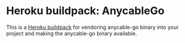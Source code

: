 Heroku buildpack: AnycableGo
=================================

This is a [Heroku buildpack](http://devcenter.heroku.com/articles/buildpacks) for vendoring anycable-go binary into your project and making the anycable-go binary available.
